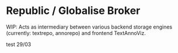 # Republic / Globalise Broker

WIP: Acts as intermediary between various backend storage engines (currently:
textrepo, annorepo) and frontend TextAnnoViz.

test 29/03
